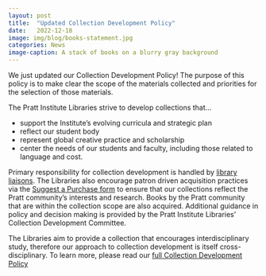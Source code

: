```yaml
---
layout: post
title:  "Updated Collection Development Policy"
date:   2022-12-18
image: img/blog/books-statement.jpg
categories: News
image-caption: A stack of books on a blurry gray background
---
```


We just updated our Collection Development Policy! The purpose of this policy is to make clear the scope of the materials collected and priorities for the selection of those materials.

The Pratt Institute Libraries strive to develop collections that...

- support the Institute’s evolving curricula and strategic plan
- reflect our student body
- represent global creative practice and scholarship
- center the needs of our students and faculty, including those related to language and cost.

Primary responsibility for collection development is handled by [library liaisons](https://libguides.pratt.edu/faculty/liaison). The Libraries also encourage patron driven acquisition practices via the [Suggest a Purchase form](https://pratt.libwizard.com/f/suggestion) to ensure that our collections reflect the Pratt community’s interests and research. Books by the Pratt community that are within the collection scope are also acquired. Additional guidance in policy and decision making is provided by the Pratt Institute Libraries’ Collection Development Committee.

The Libraries aim to provide a collection that encourages interdisciplinary study, therefore our approach to collection development is itself cross-disciplinary. To learn more, please read our [full Collection Development Policy](https://libguides.pratt.edu/cd_policy)
